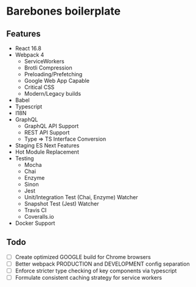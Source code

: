 # Barebones boilerplate

## Features

- React 16.8
- Webpack 4
  - ServiceWorkers
  - Brotli Compression
  - Preloading/Prefetching
  - Google Web App Capable
  - Critical CSS
  - Modern/Legacy builds
- Babel
- Typescript
- I18N
- GraphQL
  - GraphQL API Support
  - REST API Support
  - Type => TS Interface Conversion
- Staging ES Next Features
- Hot Module Replacement
- Testing
  - Mocha
  - Chai
  - Enzyme
  - Sinon
  - Jest
  - Unit/Integration Test (Chai, Enzyme) Watcher
  - Snapshot Test (Jest) Watcher
  - Travis CI
  - Coveralls.io
- Docker Support

## Todo

- [ ] Create optimized GOOGLE build for Chrome browsers
- [ ] Better webpack PRODUCTION and DEVELOPMENT config separation
- [ ] Enforce stricter type checking of key components via typescript
- [ ] Formulate consistent caching strategy for service workers
